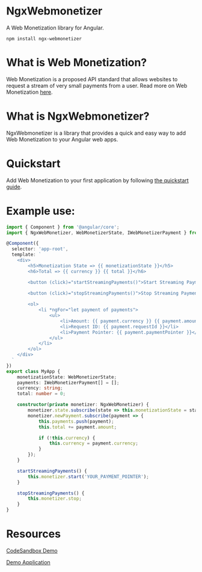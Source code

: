# NgxWebmonetizer
A Web Monetization library for Angular.

```
npm install ngx-webmonetizer
```

# What is Web Monetization?
Web Monetization is a proposed API standard that allows websites to request a stream of very small payments from a user. Read more on Web Monetization [here](https://webmonetization.org/docs/explainer).

# What is NgxWebmonetizer?
NgxWebmonetizer is a library that provides a quick and easy way to add Web Monetization to your Angular web apps.

# Quickstart
Add Web Monetization to your first application by following [the quickstart guide](docs/quickstart.md).

# Example use:
```typescript
import { Component } from '@angular/core';
import { NgxWebMonetizer, WebMonetizerState, IWebMonetizerPayment } from 'ngx-webmonetizer';

@Component({
  selector: 'app-root',
  template: `
    <div>
        <h5>Monetization State => {{ monetizationState }}</h5>
        <h6>Total => {{ currency }} {{ total }}</h6>

        <button (click)="startStreamingPayments()">Start Streaming Payments</button>
        
        <button (click)="stopStreamingPayments()">Stop Streaming Payments</button>

        <ol>
            <li *ngFor="let payment of payments">
                <ul>
                    <li>Amount: {{ payment.currency }} {{ payment.amount }}</li>
                    <li>Request ID: {{ payment.requestId }}</li>
                    <li>Payment Pointer: {{ payment.paymentPointer }}</li>
                </ul>
            </li>
        </ol>
    </div>
  `
})
export class MyApp {
    monetizationState: WebMonetizerState;
    payments: IWebMonetizerPayment[] = [];
    currency: string;
    total: number = 0;

    constructor(private monetizer: NgxWebMonetizer) {
        monetizer.state.subscribe(state => this.monetizationState = state);
        monetizer.newPayment.subscribe(payment => {
            this.payments.push(payment);
            this.total += payment.amount;

            if (!this.currency) {
                this.currency = payment.currency;
            }
        });
    }

    startStreamingPayments() {
        this.monetizer.start('YOUR_PAYMENT_POINTER');
    }

    stopStreamingPayments() {
        this.monetizer.stop;
    }
}

```

# Resources
[CodeSandbox Demo](https://codesandbox.io/s/ngx-webmonetizer-demo-5j83b)

[Demo Application](https://comefundme-9957f.web.app)